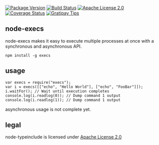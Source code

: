 [![Package Version](https://img.shields.io/npm/v/execs.svg)](https://www.npmjs.org/package/execs) [![Build Status](https://travis-ci.org/NexusTools/node-execs.svg)](https://travis-ci.org/NexusTools/node-execs) [![Apache License 2.0](http://img.shields.io/hexpm/l/plug.svg)](http://www.apache.org/licenses/LICENSE-2.0.html) [![Coverage Status](https://img.shields.io/coveralls/NexusTools/node-execs.svg)](https://coveralls.io/r/NexusTools/node-execs) [![Gratipay Tips](https://img.shields.io/gratipay/NexusTools.svg)](https://gratipay.com/NexusTools/)

node-execs
----------
node-execs makes it easy to execute multiple processes at once with a synchronous and asynchronous API.

```
npm install -g execs
```

usage
-----
```
var execs = require("execs");
var i = execs([["echo", "Hello World"], ["echo", "FooBar"]]);
i.waitFor(); // Wait until execution completes
console.log(i.readlog(0)); // Dump command 1 output
console.log(i.readlog(1)); // Dump command 1 output
```

asynchronous usage is not complete yet.

legal
-----
node-typeinclude is licensed under [Apache License 2.0](LICENSE.md)
